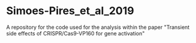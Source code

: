 # Simoes-Pires_et_al_2019
A repository for the code used for the analysis within the paper "Transient side effects of CRISPR/Cas9-VP160 for gene activation"
